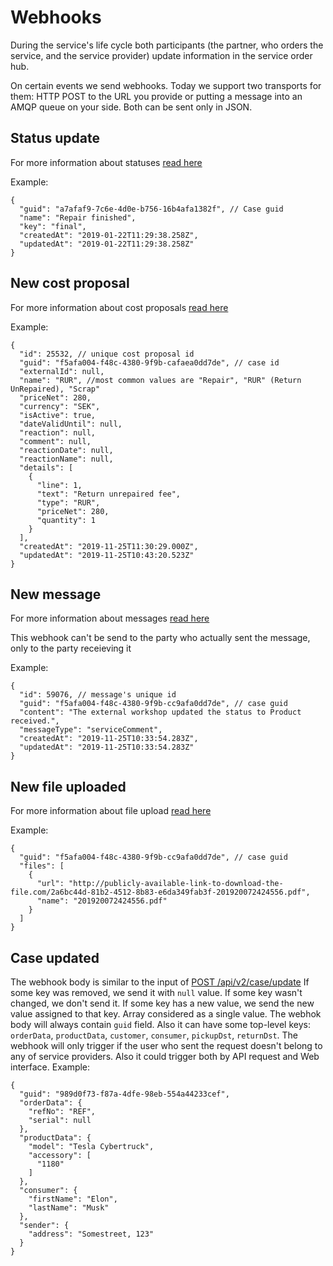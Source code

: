 # Webhooks

During the service's life cycle both participants (the partner, who orders the service, and the service provider) update information in the service order hub.

On certain events we send webhooks. Today we support two transports for them: HTTP POST to the URL you provide or putting a message into an AMQP queue on your side. Both can be sent only in JSON.

## Status update

For more information about statuses [read here](Working%20with%20cases/#post-apiv2casefiles)

Example:
```
{
  "guid": "a7afaf9-7c6e-4d0e-b756-16b4afa1382f", // Case guid
  "name": "Repair finished",
  "key": "final",
  "createdAt": "2019-01-22T11:29:38.258Z",
  "updatedAt": "2019-01-22T11:29:38.258Z"
}
```

## New cost proposal

For more information about cost proposals [read here](Cost%20proposal%20API/)

Example:
```
{
  "id": 25532, // unique cost proposal id
  "guid": "f5afa004-f48c-4380-9f9b-cafaea0dd7de", // case id
  "externalId": null,
  "name": "RUR", //most common values are "Repair", "RUR" (Return UnRepaired), "Scrap"
  "priceNet": 280,
  "currency": "SEK",
  "isActive": true,
  "dateValidUntil": null,
  "reaction": null,
  "comment": null,
  "reactionDate": null,
  "reactionName": null,
  "details": [
    {
      "line": 1,
      "text": "Return unrepaired fee",
      "type": "RUR",
      "priceNet": 280,
      "quantity": 1
    }
  ],
  "createdAt": "2019-11-25T11:30:29.000Z",
  "updatedAt": "2019-11-25T10:43:20.523Z"
}
```

## New message

For more information about messages [read here](Messages/)

This webhook can't be send to the party who actually sent the message, only to the party receieving it

Example:
```
{
  "id": 59076, // message's unique id
  "guid": "f5afa004-f48c-4380-9f9b-cc9afa0dd7de", // case guid
  "content": "The external workshop updated the status to Product received.",
  "messageType": "serviceComment",
  "createdAt": "2019-11-25T10:33:54.283Z",
  "updatedAt": "2019-11-25T10:33:54.283Z"
}
```

## New file uploaded

For more information about file upload [read here](Working%20with%20cases/#post-apiv2casefiles)

Example:
```
{
  "guid": "f5afa004-f48c-4380-9f9b-cc9afa0dd7de", // case guid
  "files": [
    {
      "url": "http://publicly-available-link-to-download-the-file.com/2a6bc44d-81b2-4512-8b83-e6da349fab3f-201920072424556.pdf",
      "name": "201920072424556.pdf"
    }
  ]
}
```
## Case updated

The webhook body is similar to the input of [POST /api/v2/case/update](Working%20with%20cases/#post-apiv2caseupdate)
If some key was removed, we send it with `null` value.
If some key wasn't changed, we don't send it.
If some key has a new value, we send the new value assigned to that key.
Array considered as a single value.
The webhok body will always contain `guid` field. Also it can have some top-level keys: `orderData`, `productData`, `customer`, `consumer`, `pickupDst`, `returnDst`.
The webhook will only trigger if the user who sent the request doesn't belong to any of service providers.
Also it could trigger both by API request and Web interface.
Example:
```
{
  "guid": "989d0f73-f87a-4dfe-98eb-554a44233cef",
  "orderData": {
    "refNo": "REF",
    "serial": null
  },
  "productData": {
    "model": "Tesla Cybertruck",
    "accessory": [
      "1180"
    ]
  },
  "consumer": {
    "firstName": "Elon",
    "lastName": "Musk"
  },
  "sender": {
    "address": "Somestreet, 123"
  }
}
```




